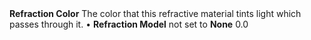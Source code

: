 <tr>
<td><strong>Refraction Color</strong></td>
<td>The color that this refractive material tints light which passes through it.</td>
<td>&#8226; <strong>Refraction Model</strong> not set to <strong>None</strong></td>
<td>0.0</td>
</tr>
